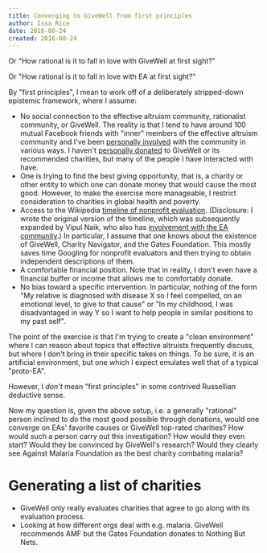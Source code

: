 ```yaml
---
title: Converging to GiveWell from first principles
author: Issa Rice
date: 2016-08-24
created: 2016-08-24
---
```


Or "How rational is it to fall in love with GiveWell at first sight?"

Or "How rational is it to fall in love with EA at first sight?"

By "first principles", I mean to work off of a deliberately stripped-down
epistemic framework, where I assume:

  * No social connection to the effective altruism community, rationalist
    community, or GiveWell. The reality is that I tend to have around 100
    mutual Facebook friends with "inner" members of the effective altruism
    community and I've been [personally involved][involvement] with the
    community in various ways. I haven't [personally donated][donations] to
    GiveWell or its recommended charities, but many of the people I have
    interacted with have.
  * One is trying to find the best giving opportunity, that is, a charity or
    other entity to which one can donate money that would cause the most good.
    However, to make the exercise more manageable, I restrict consideration to
    charities in global health and poverty.
  * Access to the Wikipedia [timeline of nonprofit evaluation][tone].
    (Disclosure: I wrote the original version of the timeline, which was
    subsequently expanded by Vipul Naik, who also has [involvement with the EA
    community][vip_i].) In particular, I assume that one knows about the
    existence of GiveWell, Charity Navigator, and the Gates Foundation. This
    mostly saves time Googling for nonprofit evaluators and then trying to
    obtain independent descriptions of them.
  * A comfortable financial position. Note that in reality, I don't even have a
    financial buffer or income that allows me to comfortably donate.
  * No bias toward a specific intervention. In particular, nothing of the form
    "My relative is diagnosed with disease X so I feel compelled, on an
    emotional level, to give to that cause" or "In my childhood, I was
    disadvantaged in way Y so I want to help people in similar positions to my
    past self".

The point of the exercise is that I'm trying to create a "clean environment"
where I can reason about topics that effective altruists frequently discuss,
but where I don't bring in their specific takes on things. To be sure, it is an
artificial environment, but one which I expect emulates well that of a typical
"proto-EA".

However, I *don't* mean "first principles" in some contrived Russellian
deductive sense.

Now my question is, given the above setup, i.e. a generally "rational" person
inclined to do the most good possible through donations, would one converge on
EAs' favorite causes or GiveWell top-rated charities? How would such a person
carry out this investigation? How would they even start? Would they be
convinced by GiveWell's research? Would they clearly see Against Malaria
Foundation as the best charity combating malaria?

# Generating a list of charities

  * GiveWell only really evaluates charities that agree to go along with its
    evaluation process.
  * Looking at how different orgs deal with e.g. malaria. GiveWell recommends
    AMF but the Gates Foundation donates to Nothing But Nets.

[donations]: http://issarice.com/donation-history
[involvement]: http://issarice.com/effective-altruism
[tone]: https://en.wikipedia.org/wiki/Timeline_of_nonprofit_evaluation
[vip_i]: http://vipulnaik.com/effective-altruism/
